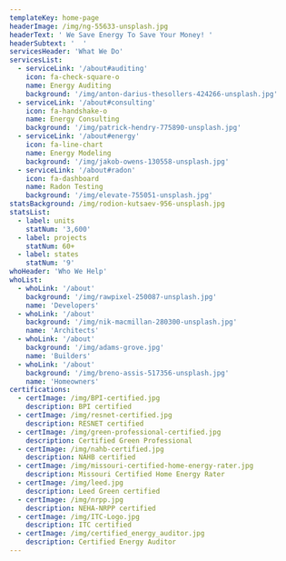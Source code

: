 ```yaml
---
templateKey: home-page
headerImage: /img/ng-55633-unsplash.jpg
headerText: ' We Save Energy To Save Your Money! '
headerSubtext: '  '
servicesHeader: 'What We Do'
servicesList:
  - serviceLink: '/about#auditing'
    icon: fa-check-square-o
    name: Energy Auditing
    background: '/img/anton-darius-thesollers-424266-unsplash.jpg'
  - serviceLink: '/about#consulting'
    icon: fa-handshake-o
    name: Energy Consulting
    background: '/img/patrick-hendry-775890-unsplash.jpg'
  - serviceLink: '/about#energy'
    icon: fa-line-chart
    name: Energy Modeling
    background: '/img/jakob-owens-130558-unsplash.jpg'
  - serviceLink: '/about#radon'
    icon: fa-dashboard
    name: Radon Testing
    background: '/img/elevate-755051-unsplash.jpg'
statsBackground: /img/rodion-kutsaev-956-unsplash.jpg
statsList:
  - label: units
    statNum: '3,600'
  - label: projects
    statNum: 60+
  - label: states
    statNum: '9'
whoHeader: 'Who We Help'
whoList:
  - whoLink: '/about'
    background: '/img/rawpixel-250087-unsplash.jpg'
    name: 'Developers'
  - whoLink: '/about'
    background: '/img/nik-macmillan-280300-unsplash.jpg'
    name: 'Architects'
  - whoLink: '/about'
    background: '/img/adams-grove.jpg'
    name: 'Builders'
  - whoLink: '/about'
    background: '/img/breno-assis-517356-unsplash.jpg'
    name: 'Homeowners'
certifications:
  - certImage: /img/BPI-certified.jpg
    description: BPI certified
  - certImage: /img/resnet-certified.jpg
    description: RESNET certified
  - certImage: /img/green-professional-certified.jpg
    description: Certified Green Professional
  - certImage: /img/nahb-certified.jpg
    description: NAHB certified
  - certImage: /img/missouri-certified-home-energy-rater.jpg
    description: Missouri Certified Home Energy Rater
  - certImage: /img/leed.jpg
    description: Leed Green certified
  - certImage: /img/nrpp.jpg
    description: NEHA-NRPP certified
  - certImage: /img/ITC-Logo.jpg
    description: ITC certified
  - certImage: /img/certified_energy_auditor.jpg
    description: Certified Energy Auditor
---
```

